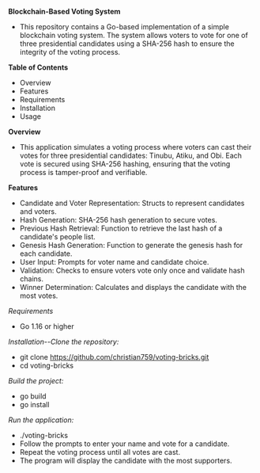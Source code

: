 **Blockchain-Based Voting System**

- This repository contains a Go-based implementation of a simple blockchain voting system. The system allows voters to vote for one of three presidential candidates using a SHA-256 hash to ensure the integrity of the voting process.

**Table of Contents**
- Overview
- Features
- Requirements
- Installation
- Usage

**Overview**
- This application simulates a voting process where voters can cast their votes for three presidential candidates: Tinubu, Atiku, and Obi. Each vote is secured using SHA-256 hashing, ensuring that the voting process is tamper-proof and verifiable.

**Features**
- Candidate and Voter Representation: Structs to represent candidates and voters.
- Hash Generation: SHA-256 hash generation to secure votes.
- Previous Hash Retrieval: Function to retrieve the last hash of a candidate's people list.
- Genesis Hash Generation: Function to generate the genesis hash for each candidate.
- User Input: Prompts for voter name and candidate choice.
- Validation: Checks to ensure voters vote only once and validate hash chains.
- Winner Determination: Calculates and displays the candidate with the most votes.

*Requirements*
- Go 1.16 or higher

*Installation--Clone the repository:*
- git clone https://github.com/christian759/voting-bricks.git
- cd voting-bricks

*Build the project:*
- go build
- go install

*Run the application:*
- ./voting-bricks
- Follow the prompts to enter your name and vote for a candidate.
- Repeat the voting process until all votes are cast.
- The program will display the candidate with the most supporters.
